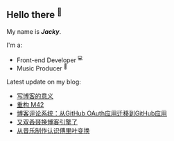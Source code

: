 ## Hello there <sup>👋</sup>  

My name is **_Jacky_**.  

I'm a:  

- Front-end Developer <sup>💻</sup>   
- Music Producer <sup>🎵</sup>      

Latest update on my blog:
  
- [写博客的意义](https://jw1.dev/2024/04/11/meaning-of-blog) 
- [重构 M42](https://jw1.dev/2024/04/03/remaking-m42) 
- [博客评论系统：从GitHub OAuth应用迁移到GitHub应用](https://jw1.dev/2024/01/18/migrating-oauth-app-to-github-app) 
- [又双叒叕换博客引擎了](https://jw1.dev/2024/01/11/i-changed-my-blog-engine-again) 
- [从音乐制作认识傅里叶变换](https://jw1.dev/2023/11/04/understanding-fourier-transform) 
